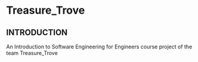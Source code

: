 # Treasure_Trove

## INTRODUCTION <br>
An Introduction to Software Engineering for Engineers course project of the team Treasure_Trove




